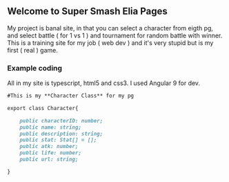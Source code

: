 ## Welcome to Super Smash Elia Pages

My project is banal site, in that you can select a character from eigth pg, and select battle ( for 1 vs 1 ) and tournament for random battle with winner.
This is a training site for my job ( web dev ) and it's very stupid but is my first ( real ) game.

### Example coding 

All in my site is typescript, html5 and css3.
I used Angular 9 for dev.

```markdown
#This is my **Character Class** for my pg

export class Character{

    public characterID: number;
    public name: string;
    public description: string;
    public stat: Stat[] = [];
    public atk: number;
    public life: number;
    public url: string;    

}

```

